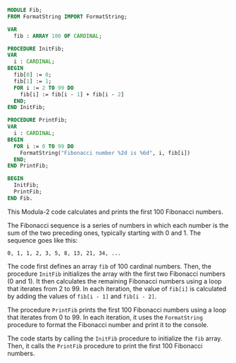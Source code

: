 ```modula-2
MODULE Fib;
FROM FormatString IMPORT FormatString;

VAR
  fib : ARRAY 100 OF CARDINAL;

PROCEDURE InitFib;
VAR
  i : CARDINAL;
BEGIN
  fib[0] := 0;
  fib[1] := 1;
  FOR i := 2 TO 99 DO
    fib[i] := fib[i - 1] + fib[i - 2]
  END;
END InitFib;

PROCEDURE PrintFib;
VAR
  i : CARDINAL;
BEGIN
  FOR i := 0 TO 99 DO
    FormatString("Fibonacci number %2d is %6d", i, fib[i])
  END;
END PrintFib;

BEGIN
  InitFib;
  PrintFib;
END Fib.
```

This Modula-2 code calculates and prints the first 100 Fibonacci numbers.

The Fibonacci sequence is a series of numbers in which each number is the sum of the two preceding ones, typically starting with 0 and 1. The sequence goes like this:

```
0, 1, 1, 2, 3, 5, 8, 13, 21, 34, ...
```

The code first defines an array `fib` of 100 cardinal numbers. Then, the procedure `InitFib` initializes the array with the first two Fibonacci numbers (0 and 1). It then calculates the remaining Fibonacci numbers using a loop that iterates from 2 to 99. In each iteration, the value of `fib[i]` is calculated by adding the values of `fib[i - 1]` and `fib[i - 2]`.

The procedure `PrintFib` prints the first 100 Fibonacci numbers using a loop that iterates from 0 to 99. In each iteration, it uses the `FormatString` procedure to format the Fibonacci number and print it to the console.

The code starts by calling the `InitFib` procedure to initialize the `fib` array. Then, it calls the `PrintFib` procedure to print the first 100 Fibonacci numbers.